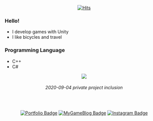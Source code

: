 <div align=center>	
  
  [![Hits](https://hits.seeyoufarm.com/api/count/incr/badge.svg?url=https%3A%2F%2Fgithub.com%2Fccm1441&count_bg=%2366CF16&title_bg=%23474747&icon=unity.svg&icon_color=%23FFFFFF&title=Thank+you+for+visiting&edge_flat=false)](https://hits.seeyoufarm.com)	
  
</div>

### Hello!
- I develop games with Unity
- I like bicycles and travel

### Programming Language
- C++
- C#

    
<div align=center>
  

   <image src = https://user-images.githubusercontent.com/20456842/92243360-58f76900-eefc-11ea-96dc-1eae28df5088.PNG></image>
   <h6>2020-09-04 private project inclusion</h6>
   <br>
   
   
   </div>
   
<div align=center>
  
   [![Portfolio Badge](https://img.shields.io/badge/-Portfolio-5CD1E5?style=flat-square&logo=FreeBSD&logoColor=white&link=https://cmportfolio.tistory.com/)](https://cmportfolio.tistory.com/)
   [![MyGameBlog Badge](https://img.shields.io/badge/-MyGameBlog-999999?style=flat-square&logo=rss&logoColor=white&link=https://cheolmini.tistory.com/)](https://cheolmini.tistory.com/)
   [![Instagram Badge](https://img.shields.io/badge/-Instagram-dd2a7b?style=flat-square&logo=instagram&logoColor=white&link=https://www.instagram.com/fe_m22n/)](https://www.instagram.com/fe_m22n/)
  
</div>
